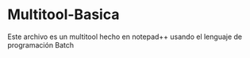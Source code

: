 # Multitool-Basica

Este archivo es un multitool hecho en notepad++ usando el lenguaje de programación Batch
